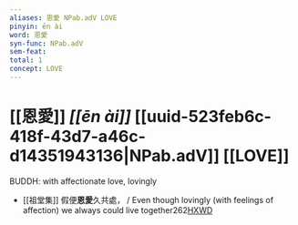 ```yaml
---
aliases: 恩愛 NPab.adV LOVE
pinyin: ēn ài
word: 恩愛
syn-func: NPab.adV
sem-feat: 
total: 1
concept: LOVE 
---
```

# [[恩愛]] *[[ēn ài]]*  [[uuid-523feb6c-418f-43d7-a46c-d14351943136|NPab.adV]] [[LOVE]]
BUDDH: with affectionate love, lovingly
 - [[祖堂集]] 假便**恩愛**久共處， / Even though lovingly (with feelings of affection) we always could live together262[HXWD](https://hxwd.org/textview.html?location=KR6q0002_Yan_001-1020a.27)